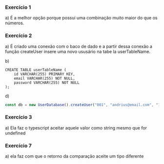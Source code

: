 ### Exercício 1
a) É a melhor opção porque possui uma combinação muito maior do que os números.

### Exercício 2
a) É criado uma conexão com o baco de dado e a partir dessa conexão a função createUser insere uma novo ususário na tabe
la userTableName.

b) 
```MySql
CREATE TABLE userTableName (
	id VARCHAR(255) PRIMARY KEY,
    email VARCHAR(255) NOT NULL,
    password VARCHAR(255) NOT NULL
);
```

d)
```TypeScript
const db = new UserDatabase().createUser("001", "andrius@email.com", "123456")
```

### Exercício 3
a) Ela faz o typescript aceitar aquele valor como string mesmo que for undefined


### Exercício 7
a) ela faz com que o retorno da comparação aceite um tipo diferente


